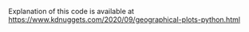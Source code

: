Explanation of this code is available at https://www.kdnuggets.com/2020/09/geographical-plots-python.html
